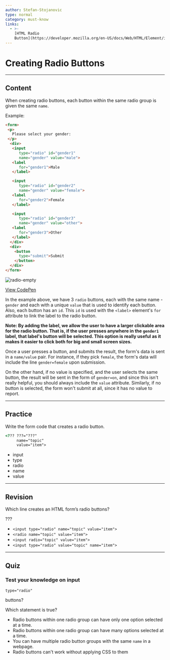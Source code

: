 ```yaml
---
author: Stefan-Stojanovic
type: normal
category: must-know
links:
  - >-
    [HTML Radio
    Button](https://developer.mozilla.org/en-US/docs/Web/HTML/Element/input/radio){documentation}
---
```


# Creating Radio Buttons


---

## Content

When creating radio buttons, each button within the same radio group is given the same `name`.

Example:

```html
<form>
 <p>
   Please select your gender:
 </p>
  <div>
   <input
      type="radio" id="gender1"
      name="gender" value="male">
   <label
      for="gender1">Male
   </label>

   <input
      type="radio" id="gender2"
      name="gender" value="female">
   <label
      for="gender2">Female
   </label>

   <input
      type="radio" id="gender3"
      name="gender" value="other">
   <label
      for="gender3">Other
   </label>
  </div>
  <div>
    <button
      type="submit">Submit
    </button>
  </div>
</form>
```

![radio-empty](https://img.enkipro.com/bb20ad9b34393a58aed6266ebef4144e.png)

[View CodePen](https://codepen.io/enkidevs/pen/QBdKZJ)

In the example above, we have 3 `radio` buttons, each with the same name - `gender` and each with a unique `value` that is used to identify each button. Also, each button has an `id`. This `id` is used with the `<label>` element's `for` attribute to link the label to the radio button.

**Note: By adding the label, we allow the user to have a larger clickable area for the radio button. That is, if the user presses anywhere in the `gender1` label, that label's button will be selected. This option is really useful as it makes it easier to click both for big and small screen sizes.**

Once a user presses a button, and submits the result, the form's data is sent in a `name/value` pair. For instance, if they pick `female`, the form's data will include the line `gender=female` upon submission.

On the other hand, if no value is specified, and the user selects the same button, the result will be sent in the form of `gender=on`, and since this isn't really helpful, you should always include the `value` attribute. Similarly, if no button is selected, the form won't submit at all, since it has no value to report.


---

## Practice

Write the form code that creates a radio button.

```html
<??? ???="???"
     name="topic"
     value="item">
```

- input
- type
- radio
- name
- value


---

## Revision

Which line creates an HTML form’s radio buttons?

???

- `<input type="radio" name="topic" value="item">`
- `<radio name="topic" value="item">`
- `<input radio="topic" value="item">`
- `<input type="radio" value="topic" name="item">`


---

## Quiz

### Test your knowledge on input


`type="radio"`

 buttons?

Which statement is true?

- Radio buttons within one radio group can have only one option selected at a time.
- Radio buttons within one radio group can have many options selected at a time.
- You can have multiple radio button groups with the same `name` in a webpage.
- Radio buttons can't work without applying CSS to them
